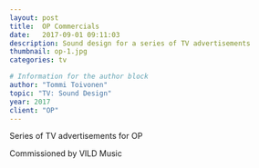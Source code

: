 ```yaml
---
layout: post
title:  OP Commercials
date:   2017-09-01 09:11:03
description: Sound design for a series of TV advertisements
thumbnail: op-1.jpg
categories: tv

# Information for the author block
author: "Tommi Toivonen"
topic: "TV: Sound Design"
year: 2017
client: "OP"
---
```


Series of TV advertisements for OP

Commissioned by VILD Music
